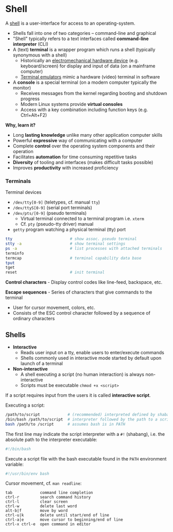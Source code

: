 # Shell

A [shell][sh] is a user-interface for access to an operating-system.

* Shells fall into one of two categories – command-line and graphical
* "Shell" typically refers to a text interfaces called **command-line interpreter** (CLI)
* A (text) **terminal**  is a wrapper program which runs a shell (typically synonymous with a shell)
  - Historically an [electromechanical hardware device][tm] (e.g. keyboard/screen) for display and input of data (on a mainframe computer)
  - [Terminal emulators][te] mimic a hardware (video) terminal in software
* A **console** is a special terminal (on a modern computer typically the monitor)
  - Receives messages from the kernel regarding booting and shutdown progress
  - Modern Linux systems provide **virtual consoles**
  - Access with a key combination including function keys (e.g. Ctrl+Alt+F2)

[sh]: https://en.m.wikipedia.org/wiki/Shell_(computing)
[tm]: https://en.m.wikipedia.org/wiki/Computer_terminal
[te]: https://en.wikipedia.org/wiki/Terminal_emulator

**Why, learn it?**

* Long **lasting knowledge** unlike many other application computer skills
* Powerful **expressive** way of communicating with a computer
* Complete **control** over the operating system components and their operation
* Facilitates **automation** for time consuming repetitive tasks
* **Diversity** of tooling and interfaces (makes difficult tasks possible)
* Improves **productivity** with increased proficiency

### Terminals

Terminal devices

* `/dev/tty[0-9]` (teletypes, cf. manual `tty`)
* `/dev/ttyS[0-9]` (serial port terminals)
* `/dev/pts/[0-9]` (pseudo terminals)
  - Virtual terminal connected to a terminal program i.e. `xterm`
  - Cf. `pty` (pseudo-tty driver) manual
* `getty` program watching a physical terminal (tty) port

```bash
tty                         # show assoc. pseudo terminal
stty -a                     # show terminal settings
ps -a                       # list processes with attached terminals
terminfo 
termcap                     # terminal capability data base
tput
tget
reset                       # init terminal
```

**Control characters** - Display control codes like line-feed, backspace, etc. 

**Escape sequences** - Series of characters that give commands to the terminal

* User for cursor movement, colors, etc.
* Consists of the ESC control character followed by a sequence of ordinary characters

## Shells

* **Interactive**
  - Reads user input on a tty, enable users to enter/execute commands
  - Shells commonly used in interactive mode started by default upon launch of a terminal
* **Non-interactive**
  - A shell executing a script (no human interaction) is always non-interactive
  - Scripts must be executable `chmod +x <script>`

If a script requires input from the users it is called **interactive script**.

Executing a script:

```bash
/path/to/script            # (recommended) interpreted defined by shabang line
/bin/bash /path/to/script  # interpreter followed by the path to a script
bash /path/to /script      # assumes bash is in PATH
```

The first line may indicate the script interpreter with a 
`#!` (shabang), i.e. the absolute path to the interpreter
executable:

```bash
#!/bin/bash
```

Execute a script file with the bash executable found in 
the `PATH` environment variable:

```bash
#!/usr/bin/env bash
```

Cursor movement, cf. `man readline`:

    tab            command line completion
    ctrl-r         search command history
    ctrl-l         clear screen
    ctrl-w         delete last word
    alt-b|f        move by word
    ctrl-u|k       delete until start/end of line
    ctrl-a|e       move cursor to beginning/end of line         
    ctrl-x ctrl-e  open command in editor
